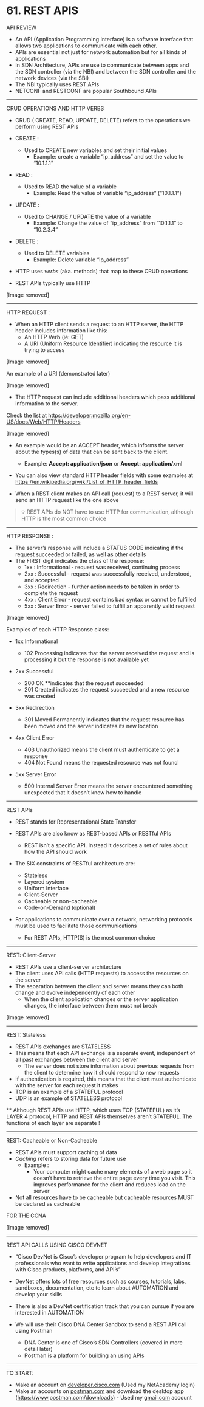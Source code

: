 # 61. REST APIS

API REVIEW

- An API (Application Programming Interface) is a software interface that allows two applications to communicate with each other.
- APIs are essential not just for network automation but for all kinds of applications
- In SDN Architecture, APIs are use to communicate between apps and the SDN controller (via the NBI) and between the SDN controller and the network devices (via the SBI)
- The NBI typically uses REST APIs
- NETCONF and RESTCONF are popular Southbound APIs

---

CRUD OPERATIONS AND HTTP VERBS

- CRUD ( CREATE, READ, UPDATE, DELETE) refers to the operations we perform using REST APIs

- CREATE :
    - Used to CREATE new variables and set their initial values
        - Example:  create a variable “ip_address” and set the value to “10.1.1.1”

- READ :
    - Used to READ the value of a variable
        - Example: Read the value of variable “ip_address” (”10.1.1.1”)

- UPDATE :
    - Used to CHANGE / UPDATE the value of a variable
        - Example: Change the value of “ip_address” from “10.1.1.1” to “10.2.3.4”
    
- DELETE :
    - Used to DELETE variables
        - Example: Delete variable “ip_address”

- HTTP uses *verbs* (aka. methods) that map to these CRUD operations
- REST APIs typically use HTTP

[Image removed]

---

HTTP REQUEST :

- When an HTTP client sends a request to an HTTP server, the HTTP header includes information like this:
    - An HTTP Verb (ie: GET)
    - A URI (Uniform Resource Identifier) indicating the resource it is trying to access

[Image removed]

An example of a URI (demonstrated later)

[Image removed]

- The HTTP request can include additional headers which pass additional information to the server.

Check the list at  https://developer.mozilla.org/en-US/docs/Web/HTTP/Headers

[Image removed]

- An example would be an ACCEPT header, which informs the server about the types(s) of data that can be sent back to the client.
    - Example: **Accept: application/json** or **Accept: application/xml**

- You can also view standard HTTP header fields with some examples at https://en.wikipedia.org/wiki/List_of_HTTP_header_fields

- When a REST client makes an API call (request) to a REST server, it will send an HTTP request like the one above

> 💡 REST APIs do NOT have to use HTTP for communication, although HTTP is the most common choice 

---

HTTP RESPONSE :

- The server’s response will include a STATUS CODE indicating if the request succeeded or failed, as well as other details
- The FIRST digit indicates the class of the response:
    - 1xx : Informational - request was received, continuing process
    - 2xx : Successful - request was successfully received, understood, and accepted
    - 3xx : Redirection - further action needs to be taken in order to complete the request
    - 4xx : Client Error - request contains bad syntax or cannot be fulfilled
    - 5xx : Server Error - server failed to fulfill an apparently valid request

[Image removed]

Examples of each HTTP Response class:

- 1xx Informational
    - 102 Processing indicates that the server received the request and is processing it but the response is not available yet

- 2xx Successful
    - 200 OK **indicates that the request succeeded
    - 201 Created indicates the request succeeded and a new resource was created

- 3xx Redirection
    - 301 Moved Permanently indicates that the request resource has been moved and the server indicates its new location

- 4xx Client Error
    - 403 Unauthorized means the client must authenticate to get a response
    - 404 Not Found means the requested resource was not found

- 5xx Server Error
    - 500 Internal Server Error means the server encountered something unexpected that it doesn’t know how to handle

---

REST APIs

- REST stands for Representational State Transfer
- REST APIs are also know as REST-based APIs or RESTful APIs
    - REST isn’t a specific API. Instead it describes a set of rules about how the API should work
    
- The SIX constraints of RESTful architecture are:
    - Stateless
    - Layered system
    - Uniform Interface
    - Client-Server
    - Cacheable or non-cacheable
    - Code-on-Demand (optional)

- For applications to communicate over a network, networking protocols must be used to facilitate those communications
    - For REST APIs, HTTP(S) is the most common choice

---

REST: Client-Server

- REST APIs use a client-server architecture
- The client uses API calls (HTTP requests) to access the resources on the server
- The separation between the client and server means they can both change and evolve independently of each other
    - When the client application changes or the server application changes, the interface between them must not break

[Image removed]

---

REST: Stateless

- REST APIs exchanges are STATELESS
- This means that each API exchange is a separate event, independent of all past exchanges between the client and server
    - The server does not store information about previous requests from the client to determine how it should respond to new requests
- If authentication is required, this means that the client must authenticate with the server for each request it makes
- TCP is an example of a STATEFUL protocol
- UDP is an example of  STATELESS protocol

** Although REST APIs use HTTP, which uses TCP (STATEFUL) as it’s LAYER 4 protocol, HTTP and REST APIs themselves aren’t STATEFUL. The functions of each layer are separate ! 

---

REST: Cacheable or Non-Cacheable 

- REST APIs must support caching of data
- *Caching* refers to storing data for future use
    - Example :
        - Your computer might cache many elements of a web page so it doesn’t have to retrieve the entire page every time you visit. This improves performance for the client and reduces load on the server
- Not all resources have to be cacheable but cacheable resources MUST be declared as cacheable

FOR THE CCNA

[Image removed]

---

REST API CALLS USING CISCO DEVNET

- “Cisco DevNet is Cisco’s developer program to help developers and IT professionals who want to write applications and develop integrations with Cisco products, platforms, and API’s”

- DevNet offers lots of free resources such as courses, tutorials, labs, sandboxes, documentation, etc to learn about AUTOMATION and develop your skills

- There is also a DevNet certification track that you can pursue if you are interested in AUTOMATION

- We will use their Cisco DNA Center Sandbox to send a REST API call using Postman
    - DNA Center is one of Cisco’s SDN Controllers (covered in more detail later)
    - Postman is a platform for building an using APIs
---

TO START:

- Make an account on [developer.cisco.com](http://developer.cisco.com) (Used my NetAcademy login)
- Make an accounts on [postman.com](http://postman.com) and download the desktop app (https://www.postman.com/downloads) - Used my [gmail.com](http://gmail.com) account

